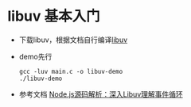 # libuv 基本入门
- 下载libuv，根据文档自行编译[libuv](https://github.com/libuv/libuv)
- demo先行
    ```shell
    gcc -luv main.c -o libuv-demo
    ./libuv-demo
    ```


- 参考文档
[Node.js源码解析：深入Libuv理解事件循环](https://zhuanlan.zhihu.com/p/35039878)